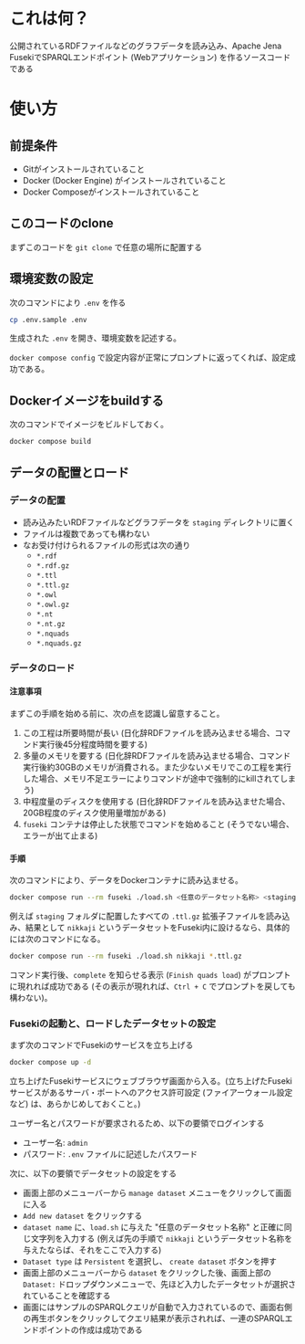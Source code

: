 # これは何？
公開されているRDFファイルなどのグラフデータを読み込み、Apache Jena FusekiでSPARQLエンドポイント (Webアプリケーション) を作るソースコードである

# 使い方
## 前提条件
- Gitがインストールされていること
- Docker (Docker Engine) がインストールされていること
- Docker Composeがインストールされていること

## このコードのclone
まずこのコードを `git clone` で任意の場所に配置する

## 環境変数の設定
次のコマンドにより `.env` を作る

```sh
cp .env.sample .env
```

生成された `.env` を開き、環境変数を記述する。

`docker compose config` で設定内容が正常にプロンプトに返ってくれば、設定成功である。

## Dockerイメージをbuildする
次のコマンドでイメージをビルドしておく。

```sh
docker compose build
```

## データの配置とロード
### データの配置
- 読み込みたいRDFファイルなどグラフデータを `staging` ディレクトリに置く
- ファイルは複数であっても構わない
- なお受け付けられるファイルの形式は次の通り
    - `*.rdf`
    - `*.rdf.gz`
    - `*.ttl`
    - `*.ttl.gz`
    - `*.owl`
    - `*.owl.gz`
    - `*.nt`
    - `*.nt.gz`
    - `*.nquads`
    - `*.nquads.gz`

### データのロード
#### 注意事項
まずこの手順を始める前に、次の点を認識し留意すること。

1. この工程は所要時間が長い (日化辞RDFファイルを読み込ませる場合、コマンド実行後45分程度時間を要する)
2. 多量のメモリを要する (日化辞RDFファイルを読み込ませる場合、コマンド実行後約30GBのメモリが消費される。また少ないメモリでこの工程を実行した場合、メモリ不足エラーによりコマンドが途中で強制的にkillされてしまう)
3. 中程度量のディスクを使用する (日化辞RDFファイルを読み込ませた場合、20GB程度のディスク使用量増加がある)
4. `fuseki` コンテナは停止した状態でコマンドを始めること (そうでない場合、エラーが出て止まる)

#### 手順
次のコマンドにより、データをDockerコンテナに読み込ませる。

```sh
docker compose run --rm fuseki ./load.sh <任意のデータセット名称> <stagingフォルダ内の読み込むファイル>
```

例えば `staging` フォルダに配置したすべての `.ttl.gz` 拡張子ファイルを読み込み、結果として `nikkaji` というデータセットをFuseki内に設けるなら、具体的には次のコマンドになる。

```sh
docker compose run --rm fuseki ./load.sh nikkaji *.ttl.gz
```

コマンド実行後、`complete` を知らせる表示 (`Finish quads load`) がプロンプトに現れれば成功である (その表示が現れれば、`Ctrl + C` でプロンプトを戻しても構わない)。

### Fusekiの起動と、ロードしたデータセットの設定
まず次のコマンドでFusekiのサービスを立ち上げる

```sh
docker compose up -d
```

立ち上げたFusekiサービスにウェブブラウザ画面から入る。(立ち上げたFusekiサービスがあるサーバ・ポートへのアクセス許可設定 (ファイアーウォール設定など) は、あらかじめしておくこと。)

ユーザー名とパスワードが要求されるため、以下の要領でログインする

- ユーザー名: `admin`
- パスワード: `.env` ファイルに記述したパスワード

次に、以下の要領でデータセットの設定をする

- 画面上部のメニューバーから `manage dataset` メニューをクリックして画面に入る
- `Add new dataset` をクリックする
- `dataset name` に、`load.sh` に与えた "任意のデータセット名称" と正確に同じ文字列を入力する (例えば先の手順で `nikkaji` というデータセット名称を与えたならば、それをここで入力する)
- `Dataset type` は `Persistent` を選択し、 `create dataset` ボタンを押す
- 画面上部のメニューバーから `dataset` をクリックした後、画面上部の `Dataset:` ドロップダウンメニューで、先ほど入力したデータセットが選択されていることを確認する
- 画面にはサンプルのSPARQLクエリが自動で入力されているので、画面右側の再生ボタンをクリックしてクエリ結果が表示されれば、一連のSPARQLエンドポイントの作成は成功である